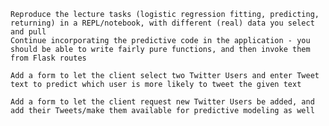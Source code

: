 
    Reproduce the lecture tasks (logistic regression fitting, predicting, returning) in a REPL/notebook, with different (real) data you select and pull
    Continue incorporating the predictive code in the application - you should be able to write fairly pure functions, and then invoke them from Flask routes

    Add a form to let the client select two Twitter Users and enter Tweet text to predict which user is more likely to tweet the given text
    
    Add a form to let the client request new Twitter Users be added, and add their Tweets/make them available for predictive modeling as well


    
    
